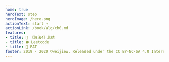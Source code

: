 ```yaml
---
home: true
heroText: step
heroImage: /hero.png
actionText: start →
actionLink: /book/alg/ch0.md
features:
- title: 🍓 《算法4》总结
- title: ⛽ Leetcode
- title: 🍬 PAT 
footer: 2019 - 2020 ©weijiew. Released under the CC BY-NC-SA 4.0 International License.
---
```

